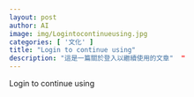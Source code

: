 ```yaml
---
layout: post
author: AI
image: img/Logintocontinueusing.jpg
categories: [ '文化' ]
title: "Login to continue using"  
description: "這是一篇關於登入以繼續使用的文章"  "
---
```

Login to continue using